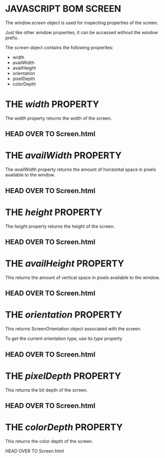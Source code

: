 # JAVASCRIPT BOM SCREEN
The *window.screen* object is used for inspecting properties of the screen.

Just like other *window* properties, it can be accessed without the *window* prefix.

The *screen* object contains the following properites:

* width
* availWidth
* availHeight
* orientation
* pixelDepth
* colorDepth

# THE *width* PROPERTY
The *width* property returns the width of the screen.

HEAD OVER TO Screen.html
---------------------------------------------------------------------


# THE *availWidth* PROPERTY
The *availWidth* property returns the amount of horizontal space in pixels available to the window.

HEAD OVER TO Screen.html
---------------------------------------------------------------------

# THE *height* PROPERTY
The *height* property returns the height of the screen.

HEAD OVER TO Screen.html
---------------------------------------------------------------------


# THE *availHeight* PROPERTY
This returns the amount of vertical space in pixels available to the window.

HEAD OVER TO Screen.html
---------------------------------------------------------------------


# THE *orientation* PROPERTY
This returns ScreenOrientation object associated with the screen. 

To get the current orientation type, use its *type* property

HEAD OVER TO Screen.html
---------------------------------------------------------------------


# THE *pixelDepth* PROPERTY
This returns the bit depth of the screen.

HEAD OVER TO Screen.html
---------------------------------------------------------------------


# THE *colorDepth* PROPERTY
This returns the color depth of the screen.

HEAD OVER TO Screen.html